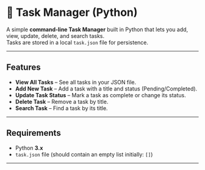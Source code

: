 # 📝 Task Manager (Python)

A simple **command-line Task Manager** built in Python that lets you add, view, update, delete, and search tasks.  
Tasks are stored in a local `task.json` file for persistence.

---

## Features

- **View All Tasks** – See all tasks in your JSON file.
- **Add New Task** – Add a task with a title and status (Pending/Completed).
- **Update Task Status** – Mark a task as complete or change its status.
- **Delete Task** – Remove a task by title.
- **Search Task** – Find a task by its title.

---

##  Requirements

- Python **3.x**
- `task.json` file (should contain an empty list initially: `[]`)

---
